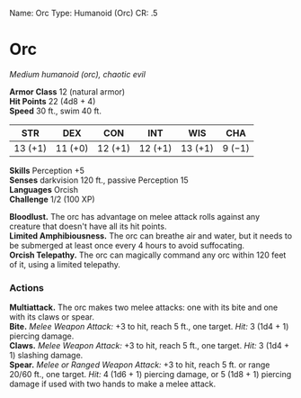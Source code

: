 Name: Orc
Type: Humanoid (Orc)
CR: .5

# Orc
_Medium humanoid (orc), chaotic evil_

**Armor Class** 12 (natural armor)    
**Hit Points** 22 (4d8 + 4)    
**Speed** 30 ft., swim 40 ft. 

| STR     | DEX     | CON     | INT     | WIS     | CHA     |
|---------|---------|---------|---------|---------|---------|
| 13 (+1) | 11 (+0) | 12 (+1) | 12 (+1) | 13 (+1) | 9 (−1)  |

**Skills** Perception +5    
**Senses** darkvision 120 ft., passive Perception 15    
**Languages** Orcish    
**Challenge** 1/2 (100 XP) 

**Bloodlust.** The orc has advantage on melee attack rolls against any creature that doesn't have all its hit points.    
**Limited Amphibiousness.** The orc can breathe air and water, but it needs to be submerged at least once every 4 hours to avoid suffocating.    
**Orcish Telepathy.** The orc can magically command any orc within 120 feet of it, using a limited telepathy. 

### Actions 
**Multiattack.** The orc makes two melee attacks: one with its bite and one with its claws or spear.    
**Bite.** _Melee Weapon Attack:_ +3 to hit, reach 5 ft., one target. _Hit:_ 3 (1d4 + 1) piercing damage.    
**Claws.** _Melee Weapon Attack:_ +3 to hit, reach 5 ft., one target. _Hit:_ 3 (1d4 + 1) slashing damage.    
**Spear.** _Melee or _Ranged Weapon Attack:__ +3 to hit, reach 5 ft. or range 20/60 ft., one target. _Hit:_ 4 (1d6 + 1) piercing damage, or 5 (1d8 + 1) piercing damage if used with two hands to make a melee attack.